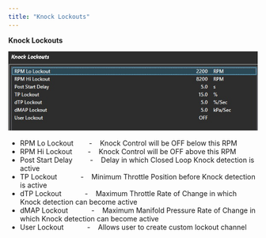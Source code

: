 ```yaml
---
title: "Knock Lockouts"
---
```


**Knock Lockouts**


![Image](</img/NewItem294.jpg>)


* RPM Lo Lockout&nbsp; &nbsp; &nbsp; &nbsp; -&nbsp; &nbsp; Knock Control will be OFF below this RPM
* RPM Hi Lockout&nbsp; &nbsp; &nbsp; &nbsp; -&nbsp; &nbsp; Knock Control will be OFF above this RPM
* Post Start Delay &nbsp; &nbsp; &nbsp; &nbsp; -&nbsp; &nbsp; Delay in which Closed Loop Knock detection is active
* TP Lockout&nbsp; &nbsp; &nbsp; &nbsp; &nbsp; &nbsp; -&nbsp; &nbsp; Minimum Throttle Position before Knock detection is active
* dTP Lockout&nbsp; &nbsp; &nbsp; &nbsp; &nbsp; &nbsp; -&nbsp; &nbsp; Maximum Throttle Rate of Change in which Knock detection can become active
* dMAP Lockout&nbsp; &nbsp; &nbsp; &nbsp; &nbsp; &nbsp; -&nbsp; &nbsp; Maximum Manifold Pressure Rate of Change in which Knock detection can become active&nbsp;
* User Lockout&nbsp; &nbsp; &nbsp; &nbsp; &nbsp; &nbsp; -&nbsp; &nbsp; Allows user to create custom lockout channel



